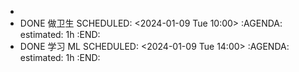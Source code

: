 -
- DONE 做卫生
  SCHEDULED: <2024-01-09 Tue 10:00>
  :AGENDA:
  estimated: 1h
  :END:
- DONE 学习 ML
  SCHEDULED: <2024-01-09 Tue 14:00>
  :AGENDA:
  estimated: 1h
  :END: